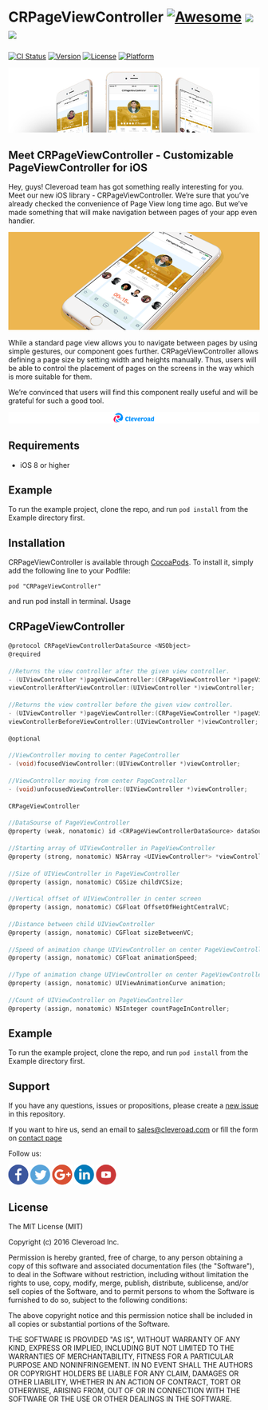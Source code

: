 # CRPageViewController [![Awesome](https://cdn.rawgit.com/sindresorhus/awesome/d7305f38d29fed78fa85652e3a63e154dd8e8829/media/badge.svg)](https://github.com/sindresorhus/awesome) <img src="https://www.cleveroad.com/public/comercial/label-ios.svg" height="20"> <a href="https://www.cleveroad.com/?utm_source=github&utm_medium=label&utm_campaign=contacts"><img src="https://www.cleveroad.com/public/comercial/label-cleveroad.svg" height="20"></a>

[![CI Status](http://img.shields.io/travis/Sergey/CRPageViewController.svg?style=flat)](https://travis-ci.org/Sergey/CRPageViewController)
[![Version](https://img.shields.io/cocoapods/v/CRPageViewController.svg?style=flat)](http://cocoapods.org/pods/CRPageViewController)
[![License](https://img.shields.io/cocoapods/l/CRPageViewController.svg?style=flat)](http://cocoapods.org/pods/CRPageViewController)
[![Platform](https://img.shields.io/cocoapods/p/CRPageViewController.svg?style=flat)](http://cocoapods.org/pods/CRPageViewController)

![Header image](/images/header.jpg)

## Meet CRPageViewController - Customizable PageViewController for iOS

Hey, guys! Cleveroad team has got something really interesting for you. Meet our new iOS library - CRPageViewController. We’re sure that you’ve already checked the convenience of Page View long time ago. But we’ve made something that will make navigation between pages of your app even handier.

![Demo image](/images/demo.gif)

While a standard page view allows you to navigate between pages by using simple gestures, our component goes further. CRPageViewController allows defining a page size by setting width and heights manually. Thus, users will be able to control the placement of pages on the screens in the way which is more suitable for them. 

We’re convinced that users will find this component really useful and will be grateful for such a good tool.  

[![Awesome](/images/logo-footer.png)](https://www.cleveroad.com/?utm_source=github&utm_medium=label&utm_campaign=contacts)
<br/>

## Requirements

* iOS 8 or higher

## Example

To run the example project, clone the repo, and run `pod install` from the Example directory first.

## Installation

CRPageViewController is available through [CocoaPods](http://cocoapods.org). To install
it, simply add the following line to your Podfile:

```
pod "CRPageViewController"
```
and run pod install in terminal.
Usage


## CRPageViewController

```c
@protocol CRPageViewControllerDataSource <NSObject>
@required

//Returns the view controller after the given view controller.
- (UIViewController *)pageViewController:(CRPageViewController *)pageViewController
viewControllerAfterViewController:(UIViewController *)viewController;

//Returns the view controller before the given view controller.
- (UIViewController *)pageViewController:(CRPageViewController *)pageViewController
viewControllerBeforeViewController:(UIViewController *)viewController;

@optional

//ViewController moving to center PageController
- (void)focusedViewController:(UIViewController *)viewController;

//ViewController moving from center PageController
- (void)unfocusedViewController:(UIViewController *)viewController;

CRPageViewController

//DataSourse of PageViewController
@property (weak, nonatomic) id <CRPageViewControllerDataSource> dataSource;

//Starting array of UIViewController in PageViewController
@property (strong, nonatomic) NSArray <UIViewController*> *viewControllers;

//Size of UIViewController in PageViewController
@property (assign, nonatomic) CGSize childVCSize;

//Vertical offset of UIViewController in center screen
@property (assign, nonatomic) CGFloat OffsetOfHeightCentralVC;

//Distance between child UIViewController
@property (assign, nonatomic) CGFloat sizeBetweenVC;

//Speed of animation change UIViewController on center PageViewController
@property (assign, nonatomic) CGFloat animationSpeed;

//Type of animation change UIViewController on center PageViewController
@property (assign, nonatomic) UIViewAnimationCurve animation;

//Count of UIViewController on PageViewController
@property (assign, nonatomic) NSInteger countPageInController;

```
## Example

To run the example project, clone the repo, and run `pod install` from the Example directory first.

## Support

If you have any questions, issues or propositions, please create a <a href="../../issues/new">new issue</a> in this repository.

If you want to hire us, send an email to sales@cleveroad.com or fill the form on <a href="https://www.cleveroad.com/contact">contact page</a>

Follow us:

[![Awesome](/images/social/facebook.png)](https://www.facebook.com/cleveroadinc/)   [![Awesome](/images/social/twitter.png)](https://twitter.com/cleveroadinc)   [![Awesome](/images/social/google.png)](https://plus.google.com/+CleveroadInc)   [![Awesome](/images/social/linkedin.png)](https://www.linkedin.com/company/cleveroad-inc-)   [![Awesome](/images/social/youtube.png)](https://www.youtube.com/channel/UCFNHnq1sEtLiy0YCRHG2Vaw)
<br/>

## License

The MIT License (MIT)

Copyright (c) 2016 Cleveroad Inc.

Permission is hereby granted, free of charge, to any person obtaining a copy
of this software and associated documentation files (the "Software"), to deal
in the Software without restriction, including without limitation the rights
to use, copy, modify, merge, publish, distribute, sublicense, and/or sell
copies of the Software, and to permit persons to whom the Software is
furnished to do so, subject to the following conditions:

The above copyright notice and this permission notice shall be included in all
copies or substantial portions of the Software.

THE SOFTWARE IS PROVIDED "AS IS", WITHOUT WARRANTY OF ANY KIND, EXPRESS OR
IMPLIED, INCLUDING BUT NOT LIMITED TO THE WARRANTIES OF MERCHANTABILITY,
FITNESS FOR A PARTICULAR PURPOSE AND NONINFRINGEMENT. IN NO EVENT SHALL THE
AUTHORS OR COPYRIGHT HOLDERS BE LIABLE FOR ANY CLAIM, DAMAGES OR OTHER
LIABILITY, WHETHER IN AN ACTION OF CONTRACT, TORT OR OTHERWISE, ARISING FROM,
OUT OF OR IN CONNECTION WITH THE SOFTWARE OR THE USE OR OTHER DEALINGS IN THE
SOFTWARE.
